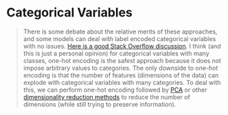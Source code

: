 # Categorical Variables

> There is some debate about the relative merits of these approaches, and some models can deal with label encoded categorical variables with no issues. [Here is a good Stack Overflow discussion](https://datascience.stackexchange.com/questions/9443/when-to-use-one-hot-encoding-vs-labelencoder-vs-dictvectorizor). I think \(and this is just a personal opinion\) for categorical variables with many classes, one-hot encoding is the safest approach because it does not impose arbitrary values to categories. The only downside to one-hot encoding is that the number of features \(dimensions of the data\) can explode with categorical variables with many categories. To deal with this, we can perform one-hot encoding followed by [PCA](http://www.cs.otago.ac.nz/cosc453/student_tutorials/principal_components.pdf) or other [dimensionality reduction methods](https://www.analyticsvidhya.com/blog/2015/07/dimension-reduction-methods/) to reduce the number of dimensions \(while still trying to preserve information\).


